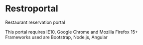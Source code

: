 # Restroportal
Restaurant reservation portal

This portal requires IE10, Google Chrome and Mozilla Firefox 15+
Frameworks used are Bootstrap, Node.js, Angular

